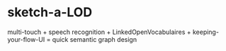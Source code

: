 # sketch-a-LOD
multi-touch + speech recognition + LinkedOpenVocabulaires + keeping-your-flow-UI = quick semantic graph design
